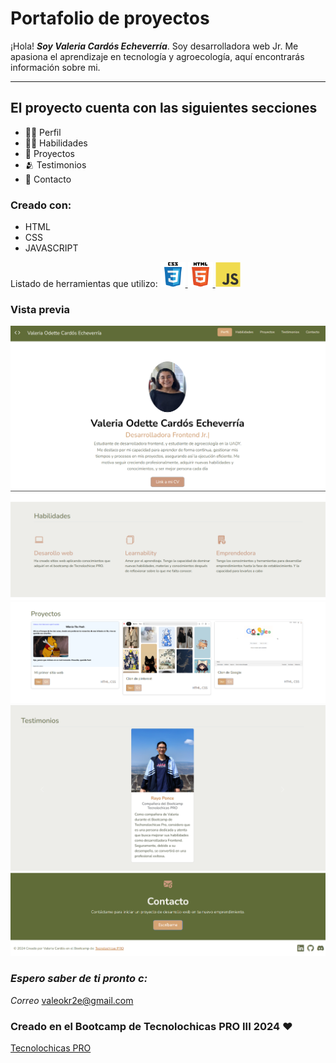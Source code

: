 <!-- Los # indican el tamaño de la letra -->
# Portafolio de proyectos
<!-- *: cursiva, **: negritas, ***: cursivas y negritas -->
¡Hola! ***Soy Valeria Cardós Echeverría***. Soy desarrolladora web Jr. Me apasiona el aprendizaje en tecnología y agroecología, aquí encontrarás información sobre mi.
___
## El proyecto cuenta con las siguientes secciones

- 👩🏽 Perfil
- 💪🏽 Habilidades
- 📖 Proyectos
- 🫂 Testimonios
- 📧 Contacto

### Creado con:
- HTML
- CSS
- JAVASCRIPT

Listado de herramientas que utilizo:
    <a href="https://www.w3schools.com/css/" target="_blank"> <img src="https://raw.githubusercontent.com/devicons/devicon/master/icons/css3/css3-original-wordmark.svg" alt="css3" width="40" height="40"/> </a>
    <a href="https://html.spec.whatwg.org/multipage/" target="_blank"> <img src="https://raw.githubusercontent.com/devicons/devicon/master/icons/html5/html5-original-wordmark.svg" alt="html5" width="40" height="40"/> </a>
    <a href="https://developer.mozilla.org/en-US/docs/Web/JavaScript" target="_blank"> <img src="https://raw.githubusercontent.com/devicons/devicon/master/icons/javascript/javascript-original.svg" alt="javascript" width="40" height="40"/> </a>
    
### Vista previa
![Proyecto](assets/capturaproyecto1.png)
![Proyecto](assets/capturaproyecto2.png)
![Proyecto](assets/capturaproyecto3.png)
![Proyecto](assets/capturaproyecto4.png)
![Proyecto](assets/capturaproyecto5.png)

### *Espero saber de ti pronto c:*
*Correo*
[valeokr2e@gmail.com](mailto:valeokr2e@gmail.com)

### Creado en el Bootcamp de Tecnolochicas PRO III 2024 ❤️
[Tecnolochicas PRO](https://tecnolochicas.mx/)